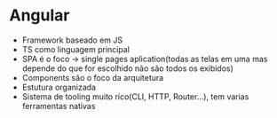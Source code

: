 # Angular
* Framework baseado em JS
* TS como linguagem principal
* SPA é o foco -> single pages aplication(todas as telas em uma mas depende do que for escolhido não são todos os exibidos)
* Components são o foco da arquitetura
* Estutura organizada
* Sistema de tooling muito rico(CLI, HTTP, Router...), tem varias ferramentas nativas  

